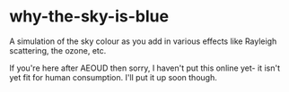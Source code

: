 # why-the-sky-is-blue
A simulation of the sky colour as you add in various effects like Rayleigh scattering, the ozone, etc.

If you're here after AEOUD then sorry, I haven't put this online yet- it isn't yet fit for human consumption. I'll put it up soon though. 
